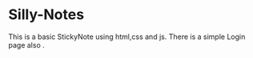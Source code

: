 # Silly-Notes
This is a basic StickyNote using html,css and js.
There is a simple Login page also .
